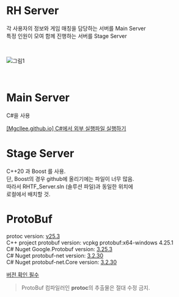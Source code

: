 # RH Server

각 사용자의 정보와 게임 매칭을 담당하는 서버를 Main Server  
특정 인원이 모여 함께 진행하는 서버를 Stage Server    

<br/>

![그림1](https://github.com/Mgcllee/RHTF/assets/73012050/185fac8e-ff83-459d-af59-f4135fb1ae22)

<br/>

# Main Server

C#을 사용  

[[Mgcllee.github.io] C#에서 외부 실행파일 실행하기](https://mgcllee.github.io/posts/Diagnostics/)

# Stage Server
C++20 과 Boost 를 사용.  
단, Boost의 경우 github에 올리기에는 파일이 너무 많음.  
따라서 RHTF_Server.sln (솔루션 파일)과 동일한 위치에  
로컬에서 배치할 것.

# ProtoBuf
protoc version: [v25.3](https://github.com/protocolbuffers/protobuf/releases/tag/v25.3)  
C++ project protobuf version: vcpkg protobuf:x64-windows 4.25.1  
C# Nuget Google.Protobuf version: [3.25.3](https://www.nuget.org/packages/Google.Protobuf/3.25.3?_src=template)  
C# Nuget protobuf-net version: [3.2.30](https://www.nuget.org/packages/protobuf-net/3.2.30?_src=template)  
C# Nuget protobuf-net.Core version: [3.2.30](https://www.nuget.org/packages/protobuf-net.Core/3.2.30?_src=template)  

[버전 확인 필수](https://protobuf.dev/support/version-support/)  

> ProtoBuf 컴파일러인 **protoc**의 추출물은 절대 수정 금지.